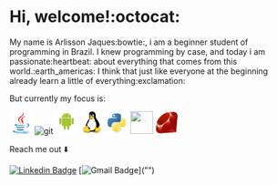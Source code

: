 
# Hi, welcome!:octocat:

<p>
My name is Arlisson Jaques:bowtie:, i am a beginner student of programming in Brazil. 
I knew programming by case, and today i am passionate:heartbeat: about everything that comes from 
this world.:earth_americas: I think that just like everyone at the 
beginning already learn a little of everything:exclamation:</p>

But currently my focus is:

<p align="left">
  <img src="https://github.com/devicons/devicon/blob/master/icons/java/java-original.svg" width="40" height="40"/>
  <img src="https://www.vectorlogo.zone/logos/git-scm/git-scm-icon.svg" alt="git" width="40" height="40"/>
  <img src="https://github.com/devicons/devicon/blob/master/icons/android/android-original-wordmark.svg" alt="android" width="40" height="40">
  <img src="https://github.com/devicons/devicon/blob/master/icons/linux/linux-original.svg" alt="linux" width="40" height="40">
  <img src="https://github.com/devicons/devicon/blob/master/icons/python/python-original.svg" alt="python" width="40" height="40">
  <img src="https://www.vectorlogo.zone/logos/flutterio/flutterio-icon.svg" width="40" height="40"/>
  <img src="https://github.com/devicons/devicon/blob/master/icons/ruby/ruby-original.svg" width="40" height="40"/>
</p>

Reach me out :arrow_down:

[![Linkedin Badge](https://img.shields.io/badge/-LinkedIn-blue?style=for-the-badge&logo=Linkedin&logoColor=white&link=https:https://""/)](https:"")
[![Gmail Badge](https://img.shields.io/badge/-Gmail-c14438?style=for-the-badge&logo=Gmail&logoColor=white&link=mailto:"")]("")
